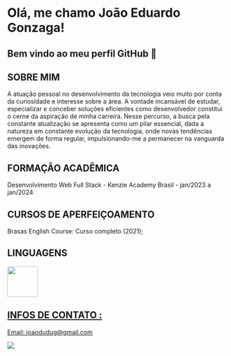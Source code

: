# Olá, me chamo João Eduardo Gonzaga!


## Bem vindo ao meu perfil GitHub 👋

## SOBRE MIM
A atuação pessoal no desenvolvimento da tecnologia veio muito por conta da curiosidade e interesse sobre a área. A vontade incansável de estudar, especializar e conceber soluções eficientes como desenvolvedor constitui o cerne da aspiração de minha carreira. Nesse percurso, a busca pela constante atualização se apresenta como um pilar essencial, dada a natureza em constante evolução da tecnologia, onde novas tendências emergem de forma regular, impulsionando-me a permanecer na vanguarda das inovações.

## FORMAÇÃO ACADÊMICA

Desenvolvimento Web Full Stack - Kenzie Academy Brasil - jan/2023 a jan/2024

## CURSOS DE APERFEIÇOAMENTO

Brasas English Course: Curso completo (2021);

## LINGUAGENS 
 <div>
 <link rel="stylesheet" href="https://cdn.jsdelivr.net/gh/devicons/devicon@v2.15.1/devicon.min.css">
 <link rel="stylesheet" href="https://cdn.jsdelivr.net/gh/devicons/devicon@v2.15.1/devicon.min.css">
 <link rel="stylesheet" href="https://cdn.jsdelivr.net/gh/devicons/devicon@v2.15.1/devicon.min.css">
 <link rel="stylesheet" href="https://cdn.jsdelivr.net/gh/devicons/devicon@v2.15.1/devicon.min.css">
 <link rel="stylesheet" href="https://cdn.jsdelivr.net/gh/devicons/devicon@v2.15.1/devicon.min.css">
 <link rel="stylesheet" href="https://cdn.jsdelivr.net/gh/devicons/devicon@v2.15.1/devicon.min.css">
 </div>

 <div>
<a href="https://github.com/JoaoEdu1">
<img loading="lazy" height="70em" src="https://github-readme-stats.vercel.app/api/top-langs/?username=JoaoEdu1&layout=compact&langs_count=7&theme=dracula"/>
</div>

## INFOS DE CONTATO :

Email: joaodudug@gmail.com

<a href="www.linkedin.com/in/joão-eduardo-gonzaga" target="_blank"><img loading="lazy" src="https://img.shields.io/badge/-LinkedIn-%230077B5?style=for-the-badge&logo=linkedin&logoColor=white" target="_blank"></a>   
